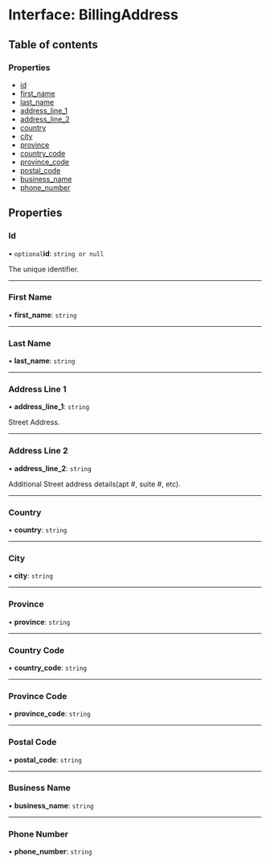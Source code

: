 
# Interface: BillingAddress

## Table of contents
### Properties

- [id](#id)
- [first_name](#first-name)
- [last_name](#last-name)
- [address_line_1](#address-line-1)
- [address_line_2](#address-line-2)
- [country](#country)
- [city](#city)
- [province](#province)
- [country_code](#country-code)
- [province_code](#province-code)
- [postal_code](#postal-code)
- [business_name](#business-name)
- [phone_number](#phone-number)

## Properties


### Id

• `optional`**id**: `string or null`

The unique identifier.

---

### First Name

• **first_name**: `string`

---

### Last Name

• **last_name**: `string`

---

### Address Line 1

• **address_line_1**: `string`

Street Address.

---

### Address Line 2

• **address_line_2**: `string`

Additional Street address details(apt #, suite #, etc).

---

### Country

• **country**: `string`

---

### City

• **city**: `string`

---

### Province

• **province**: `string`

---

### Country Code

• **country_code**: `string`

---

### Province Code

• **province_code**: `string`

---

### Postal Code

• **postal_code**: `string`

---

### Business Name

• **business_name**: `string`

---

### Phone Number

• **phone_number**: `string`
